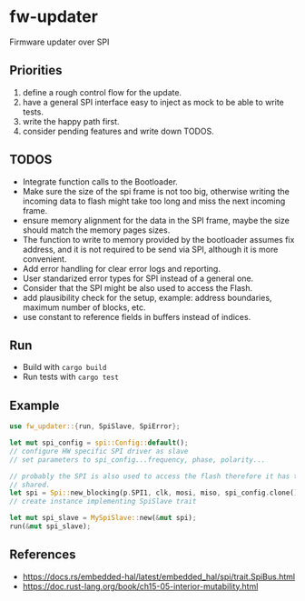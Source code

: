 # fw-updater

Firmware updater over SPI

## Priorities

1. define a rough control flow for the update.
2. have a general SPI interface easy to inject as mock to be able to write
tests.
3. write the happy path first.
4. consider pending features and write down TODOS.

## TODOS

- Integrate function calls to the Bootloader.
- Make sure the size of the spi frame is not too big, otherwise writing the
incoming data to flash might take too long and miss the next incoming frame.
- ensure memory alignment for the data in the SPI frame, maybe the size should
match the memory pages sizes.
- The function to write to memory provided by the bootloader assumes fix
address, and it is not required to be send via SPI, although it is more
convenient.
- Add error handling for clear error logs and reporting.
- User standarized error types for SPI instead of a general one.
- Consider that the SPI might be also used to access the Flash.
- add plausibility check for the setup, example: address boundaries, maximum
number of blocks, etc.
- use constant to reference fields in buffers instead of indices.

## Run

- Build with `cargo build`
- Run tests with `cargo test`

## Example

```rust
use fw_updater::{run, SpiSlave, SpiError};

let mut spi_config = spi::Config::default();
// configure HW specific SPI driver as slave
// set parameters to spi_config...frequency, phase, polarity...

// probably the SPI is also used to access the flash therefore it has to be
// shared.
let spi = Spi::new_blocking(p.SPI1, clk, mosi, miso, spi_config.clone());
// create instance implementing SpiSlave trait

let mut spi_slave = MySpiSlave::new(&mut spi);
run(&mut spi_slave);
```

## References

- <https://docs.rs/embedded-hal/latest/embedded_hal/spi/trait.SpiBus.html>
- <https://doc.rust-lang.org/book/ch15-05-interior-mutability.html>
